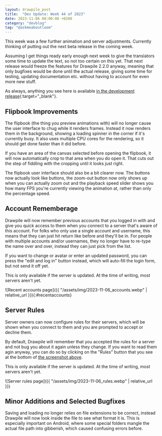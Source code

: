 ```yaml
---
layout: drawpile_post
title:  "Dev Update: Week 44 of 2023"
date: 2023-11-06 00:00:00 +0200
category: "devblog"
tag: "@askmeaboutloom"
---
```


This week was a few further animation and server adjustments. Currently thinking of putting out the next beta release in the coming week.

Assuming I get things ready early enough next week to give the translators some time to update the text, so not too certain on this yet. That next release would freeze the features for Drawpile 2.2.0 anyway, meaning that only bugfixes would be done until the actual release, giving some time for testing, updating documentation etc. without having to account for even more new stuff.

As always, anything you see here is available [in the development release](https://github.com/drawpile/Drawpile/releases/tag/continuous){:target="_blank"}.

## Flipbook Improvements

The flipbook (the thing you preview animations with) will no longer cause the user interface to chug while it renders frames. Instead it now renders them in the background, showing a loading spinner in the corner if it's currently busy. It also uses multiple CPU cores for the rendering, so it should get done faster than it did before.

If you have an area of the canvas selected before opening the flipbook, it will now automatically crop to that area when you do open it. That cuts out the step of fiddling with the cropping until it looks just right.

The flipbook user interface should also be a bit clearer now. The buttons now actually look like buttons, the zoom-out button now only shows up when you can actually zoom out and the playback speed slider shows you how many FPS you're currently viewing the animation at, rather than only the percentage speed.

## Account Rememberage

Drawpile will now remember previous accounts that you logged in with and give you quick access to them when you connect to a server that's aware of this account. For folks who only use a single account and username, this means that they can just hit return like before and they'll be in. For people with multiple accounts and/or usernames, they no longer have to re-type the name over and over, instead they can just pick from the list.

If you want to change or avatar or enter an updated password, you can press the "edit and log in" button instead, which will auto-fill the login form, but not send it off yet.

<div class="notification">
    <span class="fa fa-circle-info"></span> This is only available if the server is updated. At the time of writing, most servers aren't yet.
</div>

![Recent accounts page]({{ "/assets/img/2023-11-06_accounts.webp" | relative_url }}){:#recentaccounts}

## Server Rules

Server owners can now configure rules for their servers, which will be shown when you connect to them and you are prompted to accept or decline them.

By default, Drawpile will remember that you accepted the rules for a server and not bug you about it again unless they change. If you want to read them agin anyway, you can do so by clicking on the "Rules" button that you see at the bottom of [the screenshot above](#recentaccounts).

<div class="notification">
    <span class="fa fa-circle-info"></span> This is only available if the server is updated. At the time of writing, most servers aren't yet.
</div>

![Server rules page]({{ "/assets/img/2023-11-06_rules.webp" | relative_url }})

## Minor Additions and Selected Bugfixes

Saving and loading no longer relies on file extensions to be correct, instead Drawpile will now look inside the file to see what format it is. This is especially important on Android, where some special folders mangle the actual file path into gibberish, which caused confusing errors before.
